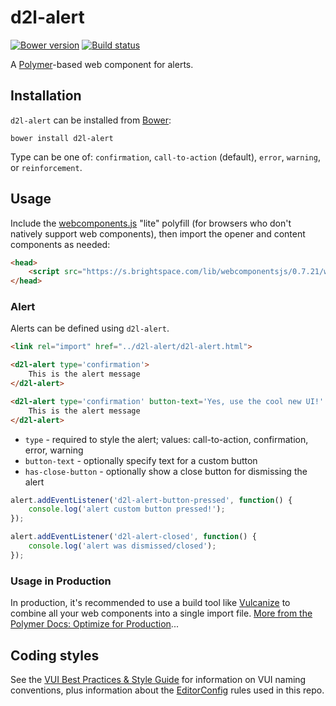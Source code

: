 # d2l-alert
[![Bower version][bower-image]][bower-url]
[![Build status][ci-image]][ci-url]

A [Polymer](https://www.polymer-project.org/1.0/)-based web component for alerts.

## Installation

`d2l-alert` can be installed from [Bower][bower-url]:
```shell
bower install d2l-alert
```

Type can be one of: `confirmation`, `call-to-action` (default), `error`, `warning`, or `reinforcement`.


## Usage

Include the [webcomponents.js](http://webcomponents.org/polyfills/) "lite" polyfill (for browsers who don't natively support web components), then import the opener and content components as needed:

```html
<head>
	<script src="https://s.brightspace.com/lib/webcomponentsjs/0.7.21/webcomponents-lite.min.js"></script>
</head>
```

### Alert

Alerts can be defined using `d2l-alert`.

```html
<link rel="import" href="../d2l-alert/d2l-alert.html">

<d2l-alert type='confirmation'>
    This is the alert message
</d2l-alert>

<d2l-alert type='confirmation' button-text='Yes, use the cool new UI!' has-close-button>
    This is the alert message
</d2l-alert>
```

* `type` - required to style the alert; values: call-to-action, confirmation, error, warning
* `button-text` - optionally specify text for a custom button
* `has-close-button` - optionally show a close button for dismissing the alert

```javascript
alert.addEventListener('d2l-alert-button-pressed', function() {
	console.log('alert custom button pressed!');
});

alert.addEventListener('d2l-alert-closed', function() {
	console.log('alert was dismissed/closed');
});
```

### Usage in Production

In production, it's recommended to use a build tool like [Vulcanize](https://github.com/Polymer/vulcanize) to combine all your web components into a single import file. [More from the Polymer Docs: Optimize for Production](https://www.polymer-project.org/1.0/tools/optimize-for-production.html)...

## Coding styles

See the [VUI Best Practices & Style Guide](https://github.com/Brightspace/valence-ui-docs/wiki/Best-Practices-&-Style-Guide) for information on VUI naming conventions, plus information about the [EditorConfig](http://editorconfig.org) rules used in this repo.

[bower-url]: http://bower.io/search/?q=d2l-alert
[bower-image]: https://badge.fury.io/bo/d2l-alert.svg
[ci-url]: https://travis-ci.org/BrightspaceUI/alert
[ci-image]: https://travis-ci.org/BrightspaceUI/alert.svg?branch=master
